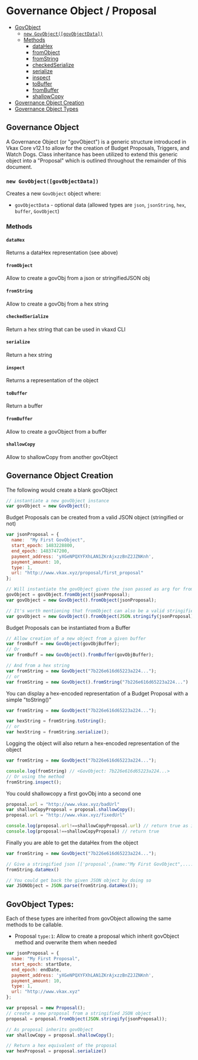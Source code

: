 # Governance Object / Proposal

- [GovObject](#governance-object)
    - [`new GovObject([govObjectData])`](#new-govobjectgovobjectdata)
    - [Methods](#methods)
        - [dataHex](#datahex)
        - [fromObject](#fromobject)
        - [fromString](#fromstring)
        - [checkedSerialize](#checkedserialize)
        - [serialize](#serialize)
        - [inspect](#inspect)
        - [toBuffer](#tobuffer)
        - [fromBuffer](#frombuffer)
        - [shallowCopy](#shallowcopy)
- [Governance Object Creation](#governance-object-creation)
- [Governance Object Types](#govobject-types)

## Governance Object

A Governance Object (or "govObject") is a generic structure introduced in Vkax Core v12.1 to allow for the creation of Budget Proposals, Triggers, and Watch Dogs. Class inheritance has been utilized to extend this generic object into a "Proposal" which is outlined throughout the remainder of this document. 

### `new GovObject([govObjectData])`

Creates a new `GovObject` object where:
  - `govObjectData` - optional data (allowed types are `json`, `jsonString`, `hex`, `buffer`, `GovObject`)

### Methods

####  `dataHex`  
Returns a dataHex representation (see above)
####  `fromObject`  
Allow to create a govObj from a json or stringifiedJSON obj
####  `fromString`
Allow to create a govObj from a hex string
####  `checkedSerialize`
Return a hex string that can be used in vkaxd CLI
####  `serialize`
Return a hex string
####  `inspect`
Returns a representation of the object
####  `toBuffer`
Return a buffer
####  `fromBuffer`
Allow to create a govObject from a buffer
####  `shallowCopy`
Allow to shallowCopy from another govObject

## Governance Object Creation

The following would create a blank govObject

```javascript
// instantiate a new govObject instance
var govObject = new GovObject();
```

Budget Proposals can be created from a valid JSON object (stringified or not)

```javascript
var jsonProposal = {
  name:  "My First GovObject",
  start_epoch: 1483228800,
  end_epoch: 1483747200,
  payment_address: 'yXGeNPQXYFXhLAN1ZKrAjxzzBnZ2JZNKnh',
  payment_amount: 10,
  type: 1,
  url: "http://www.vkax.xyz/proposal/first_proposal"
};

// Will instantiate the govObject given the json passed as arg for fromObject
govObject = govObject.fromObject(jsonProposal);
var govObject = new GovObject().fromObject(jsonProposal);

// It's worth mentioning that fromObject can also be a valid stringified json.
var govObject = new GovObject().fromObject(JSON.stringify(jsonProposal));
```

Budget Proposals can be instantiated from a Buffer

```javascript
// Allow creation of a new object from a given buffer
var fromBuff = new GovObject(govObjBuffer);
// Or
var fromBuff = new GovObject().fromBuffer(govObjBuffer);

// And from a hex string
var fromString = new GovObject("7b226e616d65223a224...");
// or
var fromString = new GovObject().fromString("7b226e616d65223a224...")
```

You can display a hex-encoded representation of a Budget Proposal with a simple "toString()"

```javascript
var fromString = new GovObject("7b226e616d65223a224...");

var hexString = fromString.toString();
// or
var hexString = fromString.serialize();
```

Logging the object will also return a hex-encoded representation of the object

```javascript
var fromString = new GovObject("7b226e616d65223a224...");

console.log(fromString) // <GovObject: 7b226e616d65223a224...>
// Or using the method
fromString.inspect();
```

You could shallowcopy a first govObj into a second one

```javascript
proposal.url = "http://www.vkax.xyz/badUrl"
var shallowCopyProposal = proposal.shallowCopy();
proposal.url = "http://www.vkax.xyz/fixedUrl"

console.log(proposal.url!==shallowCopyProposal.url) // return true as it's a copy
console.log(proposal!==shallowCopyProposal) // return true
```

Finally you are able to get the dataHex from the object

```javascript
var fromString = new GovObject("7b226e616d65223a224...");

// Give a stringified json [['proposal',{name:"My First GovObject",....}]]
fromString.dataHex()

// You could get back the given JSON object by doing so
var JSONObject = JSON.parse(fromString.dataHex());
```

## GovObject Types:

Each of these types are inherited from govObject allowing the same methods to be callable.

* Proposal `type:1`: Allow to create a proposal which inherit govObject method and overwrite them when needed

```javascript
var jsonProposal = {
  name: "My First Proposal",
  start_epoch: startDate,
  end_epoch: endDate,
  payment_address: 'yXGeNPQXYFXhLAN1ZKrAjxzzBnZ2JZNKnh',
  payment_amount: 10,
  type: 1,
  url: "http://www.vkax.xyz"
};

var proposal = new Proposal();
// create a new proposal from a stringified JSON object
proposal = proposal.fromObject(JSON.stringify(jsonProposal));

// As proposal inherits govObject
var shallowCopy = proposal.shallowCopy();

// Return a hex equivalent of the proposal
var hexProposal = proposal.serialize()
```
